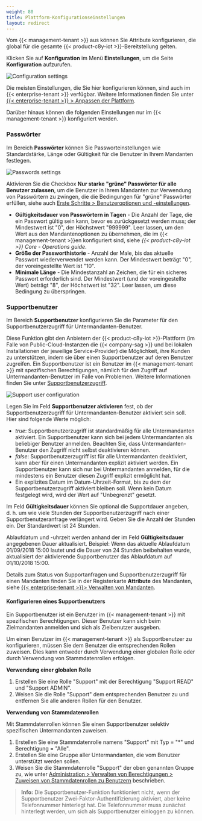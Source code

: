 ```yaml
---
weight: 80
title: Plattform-Konfigurationseinstellungen
layout: redirect
---
```


<a name="config-platform"></a>

Vom {{< management-tenant >}} aus können Sie Attribute konfigurieren, die global für die gesamte {{< product-c8y-iot >}}-Bereitstellung gelten.

Klicken Sie auf **Konfiguration** im Menü **Einstellungen**, um die Seite **Konfiguration** aufzurufen.

![Configuration settings](/images/users-guide/Administration/admin-settings-configuration.png)

Die meisten Einstellungen, die Sie hier konfigurieren können, sind auch im {{< enterprise-tenant >}} verfügbar. Weitere Informationen finden Sie unter [{{< enterprise-tenant >}} > Anpassen der Plattform](/users-guide/enterprise-tenant/#customization).

Darüber hinaus können die folgenden Einstellungen nur im {{< management-tenant >}} konfiguriert werden.

### Passwörter

Im Bereich **Passwörter** können Sie Passworteinstellungen wie Standardstärke, Länge oder Gültigkeit für die Benutzer in Ihrem Mandanten festlegen.

![Passwords settings](/images/users-guide/enterprise-tenant/et-settings-configuration-passwords.png)

Aktivieren Sie die Checkbox **Nur starke "grüne" Passwörter für alle Benutzer zulassen**, um die Benutzer in Ihrem Mandanten zur Verwendung von Passwörtern zu zwingen, die die Bedingungen für "grüne" Passwörter erfüllen, siehe auch [Erste Schritte > Benutzeroptionen und -einstellungen](/users-guide/getting-started/#user-settings).

* **Gültigkeitsdauer von Passwörtern in Tagen** - Die Anzahl der Tage, die ein Passwort gültig sein kann, bevor es zurückgesetzt werden muss; der Mindestwert ist "0", der Höchstwert "999999". Leer lassen, um den Wert aus den Mandantenoptionen zu übernehmen, die im {{< management-tenant >}}en konfiguriert sind, siehe *{{< product-c8y-iot >}} Core - Operations guide*.
* **Größe der Passworthistorie** - Anzahl der Male, bis das aktuelle Passwort wiederverwendet werden kann.  Der Mindestwert beträgt "0", der voreingestellte Wert ist "10".  
* **Minimale Länge** - Die Mindestanzahl an Zeichen, die für ein sicheres Passwort erforderlich sind. Der Mindestwert (und der voreingestellte Wert) beträgt "8", der Höchstwert ist "32".  Leer lassen, um diese Bedingung zu überspringen.


<a name="config-support-users"></a>
### Supportbenutzer

Im Bereich **Supportbenutzer** konfigurieren Sie die Parameter für den Supportbenutzerzugriff für Untermandanten-Benutzer.

Diese Funktion gibt den Anbietern der {{< product-c8y-iot >}}-Plattform (im Falle von Public-Cloud-Instanzen die {{< company-sag >}} und bei lokalen Installationen der jeweilige Service-Provider) die Möglichkeit, ihre Kunden zu unterstützen, indem sie über einen Supportbenutzer auf deren Benutzer zugreifen. Ein Supportbenutzer ist ein Benutzer im {{< management-tenant >}} mit spezifischen Berechtigungen, nämlich für den Zugriff auf Untermandanten-Benutzer im Falle von Problemen. Weitere Informationen finden Sie unter [Supportbenutzerzugriff](/users-guide/enterprise-tenant/#support-user-access).

<img src="/images/users-guide/enterprise-tenant/et-settings-configuration-support-user.png" alt="Support user configuration">

Legen Sie im Feld **Supportbenutzer aktivieren** fest, ob der Supportbenutzerzugriff für Untermandanten-Benutzer aktiviert sein soll. Hier sind folgende Werte möglich:

* *true*: Supportbenutzerzugriff ist standardmäßig für alle Untermandanten aktiviert. Ein Supportbenutzer kann sich bei jedem Untermandanten als beliebiger Benutzer anmelden. Beachten Sie, dass Untermandanten-Benutzer den Zugriff nicht selbst deaktivieren können.
* *false*: Supportbenutzerzugriff ist für alle Untermandanten deaktiviert, kann aber für einen Untermandanten explizit aktiviert werden. Ein Supportbenutzer kann sich nur bei Untermandanten anmelden, für die mindestens ein Benutzer diesen Zugriff explizit ermöglicht hat.
* Ein explizites Datum im Datum-Uhrzeit-Format, bis zu dem der Supportbenutzerzugriff aktiviert bleiben soll. Wenn kein Datum festgelegt wird, wird der Wert auf "Unbegrenzt" gesetzt.

Im Feld **Gültigkeitsdauer** können Sie optional die Supportdauer angeben, d. h. um wie viele Stunden der Supportbenutzerzugriff nach einer Supportbenutzeranfrage verlängert wird. Geben Sie die Anzahl der Stunden ein. Der Standardwert ist 24 Stunden.

Ablaufdatum und -uhrzeit werden anhand der im Feld **Gültigkeitsdauer** angegebenen Dauer aktualisiert. Beispiel: Wenn das aktuelle Ablaufdatum 01/09/2018 15:00 lautet und die Dauer von 24 Stunden beibehalten wurde, aktualisiert der aktivierende Supportbenutzer das Ablaufdatum auf 01/10/2018 15:00.

Details zum Status von Supportanfragen und Supportbenutzerzugriff für einen Mandanten finden Sie in der Registerkarte **Attribute** des Mandanten, siehe [{{< enterprise-tenant >}}> Verwalten von Mandanten](/users-guide/enterprise-tenant/#managing-tenants).

<a name="configuring-support-users"></a>
#### Konfigurieren eines Supportbenutzers

Ein Supportbenutzer ist ein Benutzer im {{< management-tenant >}} mit spezifischen Berechtigungen. Dieser Benutzer kann sich beim Zielmandanten anmelden und sich als Zielbenutzer ausgeben.

Um einen Benutzer im {{< management-tenant >}} als Supportbenutzer zu konfigurieren, müssen Sie dem Benutzer die entsprechenden Rollen zuweisen. Dies kann entweder durch Verwendung einer globalen Rolle oder durch Verwendung von Stammdatenrollen erfolgen.  

**Verwendung einer globalen Rolle**

1. Erstellen Sie eine Rolle "Support" mit der Berechtigung "Support READ" und "Support ADMIN".
2. Weisen Sie die Rolle "Support" dem entsprechenden Benutzer zu und entfernen Sie alle anderen Rollen für den Benutzer.

**Verwendung von Stammdatenrollen**

Mit Stammdatenrollen können Sie einen Supportbenutzer selektiv spezifischen Untermandanten zuweisen.

1. Erstellen Sie eine Stammdatenrolle namens "Support" mit Typ = "*" und Berechtigung = "Alle".
2. Erstellen Sie eine Gruppe aller Untermandanten, die vom Benutzer unterstützt werden sollen.
3. Weisen Sie die Stammdatenrolle "Support" der oben genannten Gruppe zu, wie unter [Administration > Verwalten von Berechtigungen > Zuweisen von Stammdatenrollen zu Benutzern](/users-guide/administration#attach-inventory) beschrieben.

> **Info:** Die Supportbenutzer-Funktion funktioniert nicht, wenn der Supportbenutzer Zwei-Faktor-Authentifizierung aktiviert, aber keine Telefonnummer hinterlegt hat. Die Telefonnummer muss zunächst hinterlegt werden, um sich als Supportbenutzer einloggen zu können.
